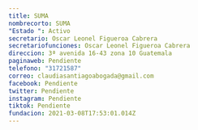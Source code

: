 ```yaml
---
title: SUMA
nombrecorto: SUMA
"Estado ": Activo
secretario: Oscar Leonel Figueroa Cabrera
secretariofunciones: Oscar Leonel Figueroa Cabrera
direccion: 3ª avenida 16-43 zona 10 Guatemala
paginaweb: Pendiente
telefono: "31721587"
correo: claudiasantiagoabogada@gmail.com
facebook: Pendiente
twitter: Pendiente
instagram: Pendiente
tiktok: Pendiente
fundacion: 2021-03-08T17:53:01.014Z
---
```

